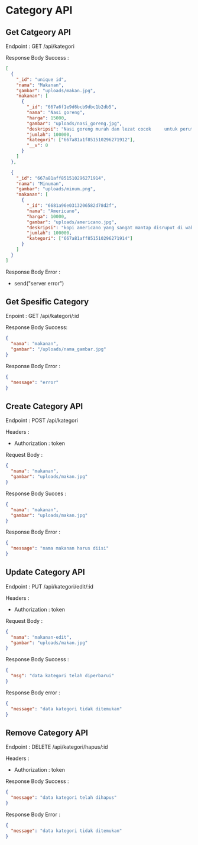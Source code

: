 # Category API

## Get Catgeory API

Endpoint : GET /api/kategori

Response Body Success :

```json
[
  {
    "_id": "unique id",
    "nama": "Makanan",
    "gambar": "uploads/makan.jpg",
    "makanan": [
      {
        "_id": "667a6f1e9d6bcb9dbc1b2db5",
        "nama": "Nasi goreng",
        "harga": 15000,
        "gambar": "uploads/nasi_goreng.jpg",
        "deskripsi": "Nasi goreng murah dan lezat cocok     untuk perut lapar. rasanya medok dengan cita rasa bumbu indonesia",
        "jumlah": 100000,
        "kategori": ["667a81a1f851510296271912"],
        "__v": 0
      }
    ]
  },

  {
    "_id": "667a81aff851510296271914",
    "nama": "Minuman",
    "gambar": "uploads/minum.png",
    "makanan": [
      {
        "_id": "6681a96e0313206582d78d2f",
        "nama": "Americano",
        "harga": 10000,
        "gambar": "uploads/americano.jpg",
        "deskripsi": "kopi americano yang sangat mantap disruput di waktu senja ditemani dengan pisang goreng dan rokok Juara jambu",
        "jumlah": 100000,
        "kategori": ["667a81aff851510296271914"]
      }
    ]
  }
]
```

Response Body Error :

- send("server error")

## Get Spesific Category

Enpoint : GET /api/kategori/:id

Response Body Success:

```json
{
  "nama": "makanan",
  "gambar": "/uploads/nama_gambar.jpg"
}
```

Response Body Error :

```json
{
  "message": "error"
}
```

## Create Category API

Endpoint : POST /api/kategori

Headers :

- Authorization : token

Request Body :

```json
{
  "nama": "makanan",
  "gambar": "uploads/makan.jpg"
}
```

Response Body Succes :

```json
{
  "nama": "makanan",
  "gambar": "uploads/makan.jpg"
}
```

Response Body Error :

```json
{
  "message": "nama makanan harus diisi"
}
```

## Update Category API

Endpoint : PUT /api/kategori/edit/:id

Headers :

- Authorization : token

Request Body :

```json
{
  "nama": "makanan-edit",
  "gambar": "uploads/makan.jpg"
}
```

Response Body Success :

```json
{
  "msg": "data kategori telah diperbarui"
}
```

Response Body error :

```json
{
  "message": "data kategori tidak ditemukan"
}
```

## Remove Category API

Endpoint : DELETE /api/kategori/hapus/:id

Headers :

- Authorization : token

Response Body Success :

```json
{
  "message": "data kategori telah dihapus"
}
```

Response Body Error :

```json
{
  "message": "data kategori tidak ditemukan"
}
```
